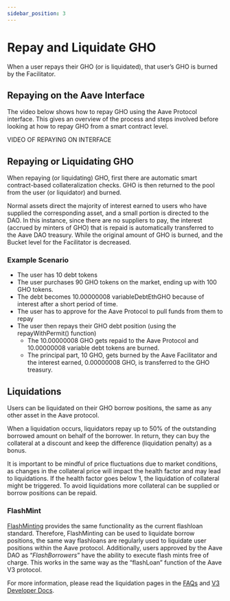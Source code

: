 ```yaml
---
sidebar_position: 3
---
```


# Repay and Liquidate GHO

When a user repays their GHO (or is liquidated), that user’s GHO is burned by the Facilitator.

## Repaying on the Aave Interface

The video below shows how to repay GHO using the Aave Protocol interface. This gives an overview of the process and steps involved before looking at how to repay GHO from a smart contract level.

VIDEO OF REPAYING ON INTERFACE

## Repaying or Liquidating GHO

When repaying (or liquidating) GHO, first there are automatic smart contract-based collateralization checks. GHO is then returned to the pool from the user (or liquidator) and burned.

Normal assets direct the majority of interest earned to users who have supplied the corresponding asset, and a small portion is directed to the DAO. In this instance, since there are no suppliers to pay, the interest (accrued by minters of GHO) that is repaid is automatically transferred to the Aave DAO treasury. While the original amount of GHO is burned, and the Bucket level for the Facilitator is decreased.

### Example Scenario

- The user has 10 debt tokens
- The user purchases 90 GHO tokens on the market, ending up with 100 GHO tokens.
- The debt becomes 10.00000008 variableDebtEthGHO because of interest after a short period of time.
- The user has to approve for the Aave Protocol to pull funds from them to repay
- The user then repays their GHO debt position (using the repayWithPermit() function)
  - The 10.00000008 GHO gets repaid to the Aave Protocol and 10.00000008 variable debt tokens are burned.
  - The principal part, 10 GHO, gets burned by the Aave Facilitator and the interest earned, 0.00000008 GHO, is transferred to the GHO treasury.

## Liquidations

Users can be liquidated on their GHO borrow positions, the same as any other asset in the Aave protocol.

When a liquidation occurs, liquidators repay up to 50% of the outstanding borrowed amount on behalf of the borrower. In return, they can buy the collateral at a discount and keep the difference (liquidation penalty) as a bonus.

It is important to be mindful of price fluctuations due to market conditions, as changes in the collateral price will impact the health factor and may lead to liquidations. If the health factor goes below 1, the liquidation of collateral might be triggered. To avoid liquidations more collateral can be supplied or borrow positions can be repaid.

### FlashMint

[FlashMinting](flashmint.md) provides the same functionality as the current flashloan standard. Therefore, FlashMinting can be used to liquidate borrow positions, the same way flashloans are regularly used to liquidate user positions within the Aave protocol. Additionally, users approved by the Aave DAO as “_FlashBorrowers_” have the ability to execute flash mints free of charge. This works in the same way as the “flashLoan” function of the Aave V3 protocol.

For more information, please read the liquidation pages in the [FAQs](https://docs.aave.com/faq/liquidations) and [V3 Developer Docs](https://docs.aave.com/developers/guides/liquidations).
